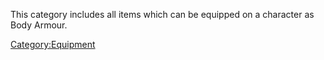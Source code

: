 This category includes all items which can be equipped on a character as
Body Armour.

[Category:Equipment](Category:Equipment "wikilink")